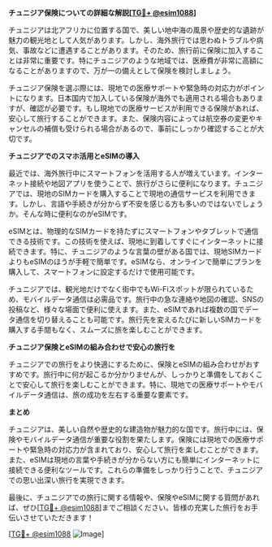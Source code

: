 **チュニジア保険についての詳細な解説[[TG💪+ @esim1088](https://t.me/s/esim1088)]**

チュニジアは北アフリカに位置する国で、美しい地中海の風景や歴史的な遺跡が魅力の観光地として人気があります。しかし、海外旅行では思わぬトラブルや病気、事故などに遭遇することがあります。そのため、旅行前に保険に加入することは非常に重要です。特にチュニジアのような地域では、医療費が非常に高額になることがありますので、万が一の備えとして保険を検討しましょう。

チュニジア保険を選ぶ際には、現地での医療サポートや緊急時の対応力がポイントになります。日本国内で加入している保険が海外でも適用される場合もありますが、確認が必要です。もし現地での医療サービスが利用できる保険があれば、安心して旅行することができます。また、保険内容によっては航空券の変更やキャンセルの補償も受けられる場合があるので、事前にしっかり確認することが大切です。

**チュニジアでのスマホ活用とeSIMの導入**

最近では、海外旅行中にスマートフォンを活用する人が増えています。インターネット接続や地図アプリを使うことで、旅行がさらに便利になります。チュニジアでは、現地のSIMカードを購入することで現地の通信サービスを利用できます。しかし、言語や手続きが分からず不安を感じる方も多いのではないでしょうか。そんな時に便利なのがeSIMです。

eSIMとは、物理的なSIMカードを持たずにスマートフォンやタブレットで通信できる技術です。この技術を使えば、現地に到着してすぐにインターネットに接続できます。特に、チュニジアのような言葉の壁がある国では、現地SIMカードよりもeSIMのほうが手軽で簡単です。eSIMなら、オンラインで簡単にプランを購入して、スマートフォンに設定するだけで使用可能です。

チュニジアでは、観光地だけでなく街中でもWi-Fiスポットが限られているため、モバイルデータ通信は必需品です。旅行中の急な連絡や地図の確認、SNSの投稿など、様々な場面で便利に使えます。また、eSIMであれば複数の国でデータ通信を切り替えることも可能です。旅行先を変えるたびに新しいSIMカードを購入する手間もなく、スムーズに旅を楽しむことができます。

**チュニジア保険とeSIMの組み合わせで安心の旅行を**

チュニジアでの旅行をより快適にするために、保険とeSIMの組み合わせがおすすめです。旅行中に何が起こるか分かりませんが、しっかりと準備をしておくことで安心して旅行を楽しむことができます。特に、現地での医療サポートやモバイルデータ通信は、旅の成功を左右する重要な要素です。

**まとめ**

チュニジアは、美しい自然や歴史的な建造物が魅力的な国です。旅行中には、保険やモバイルデータ通信が重要な役割を果たします。保険には現地での医療サポートや緊急時の対応力が含まれており、安心して旅行を楽しむことができます。また、eSIMは現地の言葉や手続きが分からない方にも簡単にインターネットに接続できる便利なツールです。これらの準備をしっかり行うことで、チュニジアでの思い出深い旅行を実現できます。

最後に、チュニジアでの旅行に関する情報や、保険やeSIMに関する質問があれば、ぜひ[[TG💪+ @esim1088](https://t.me/s/esim1088)]までご相談ください。皆様の充実した旅行をお手伝いさせていただきます！

[[TG💪+ @esim1088](https://t.me/s/esim1088) ![Image](https://i.postimg.cc/Y0z9fWf4/image.png)]